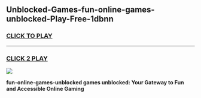 
## Unblocked-Games-fun-online-games-unblocked-Play-Free-1dbnn
<h3>
<a href="https://premium76.site?title=fun-online-games-unblocked&ref=22A">CLICK TO PLAY</a></h3>
<hr>

<h3>
<a href="https://premium76.site?title=fun-online-games-unblocked&ref=22A">CLICK 2 PLAY</a>
  
</h3>

<a href="https://premium76.site?title=fun-online-games-unblocked&ref=22A"><img src="https://clearcache.store/games.png"></a>


**fun-online-games-unblocked games unblocked: Your Gateway to Fun and Accessible Online Gaming**
